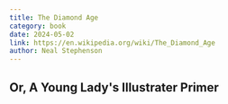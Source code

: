 ```yaml
---
title: The Diamond Age
category: book
date: 2024-05-02
link: https://en.wikipedia.org/wiki/The_Diamond_Age
author: Neal Stephenson
---
```


## Or, A Young Lady's Illustrater Primer
